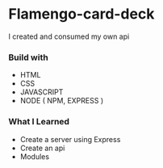 # Flamengo-card-deck
I created and consumed my own api

### Build with
- HTML
- CSS
- JAVASCRIPT
- NODE ( NPM, EXPRESS )

### What I Learned
- Create a server using Express
- Create an api
- Modules
